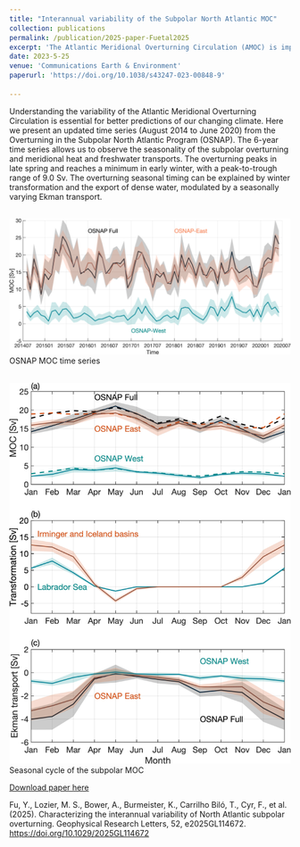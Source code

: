 ```yaml
---
title: "Interannual variability of the Subpolar North Atlantic MOC"
collection: publications
permalink: /publication/2025-paper-Fuetal2025
excerpt: 'The Atlantic Meridional Overturning Circulation (AMOC) is importantfor the global climate due to its role in redistributing heat, freshwater, and dissolved gases over broad spatialscales. Through continuous observations, we now have an 8‐year (2014–2022) time series of volume, heat andfreshwater transports in the subpolar North Atlantic (∼60°N). Using these data, our analysis focuses on characterizing the interannual variability of the AMOC. We first investigated the importance of boundarycurrents and found that any single boundary current can account for up to ∼30% of the total AMOC interannualvariability. Using a number of data sets, we then quantified the relationship between the water mass formationthrough surface cooling and freshening, the storage of water masses in ocean basins, and the AMOC oninterannual timescales. We find an expected relationship in the eastern subpolar basin (between Greenland andthe UK), where formation leads to increased basin storage, which further results in enhanced AMOC.'
date: 2023-5-25
venue: 'Communications Earth & Environment'
paperurl: 'https://doi.org/10.1038/s43247-023-00848-9'

---
```


Understanding the variability of the Atlantic Meridional Overturning Circulation is essential for better predictions of our changing climate. Here we present an updated time series (August 2014 to June 2020) from the Overturning in the Subpolar North Atlantic Program (OSNAP). The 6-year time series allows us to observe the seasonality of the subpolar overturning and meridional heat and freshwater transports. The overturning peaks in late spring and reaches a minimum in early winter, with a peak-to-trough range of 9.0 Sv. The overturning seasonal timing can be explained by winter transformation and the export of dense water, modulated by a seasonally varying Ekman transport.

<br/><img width="660" src='/images/Fu2023fig1.jpg'><br/>
OSNAP MOC time series

<br/><img width="550" src='/images/Fu2023fig2.jpg'><br/>
Seasonal cycle of the subpolar MOC

[Download paper here](http://fuyao5411.github.io/papers/Fu2025.pdf)

Fu, Y., Lozier, M. S., Bower, A., Burmeister, K., Carrilho Biló, T., Cyr, F., et al. (2025). Characterizing the interannual variability of North Atlantic subpolar overturning. Geophysical Research Letters, 52, e2025GL114672. https://doi.org/10.1029/2025GL114672